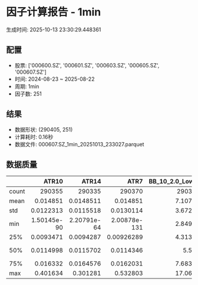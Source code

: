 # 因子计算报告 - 1min

生成时间: 2025-10-13 23:30:29.448361

## 配置

- 股票: ['000600.SZ', '000601.SZ', '000603.SZ', '000605.SZ', '000607.SZ']
- 时间: 2024-08-23 ~ 2025-08-22
- 周期: 1min
- 因子数: 251

## 结果

- 数据形状: (290405, 251)
- 计算耗时: 0.16秒
- 数据文件: 000607.SZ_1min_20251013_233027.parquet

## 数据质量

|       |            ATR10 |            ATR14 |              ATR7 |   BB_10_2.0_Lower |   BB_10_2.0_Middle |   BB_10_2.0_Upper |   BB_10_2.0_Width |   BB_15_2.0_Lower |   BB_15_2.0_Middle |   BB_15_2.0_Upper |   BB_15_2.0_Width |   BB_20_2.0_Lower |   BB_20_2.0_Middle |   BB_20_2.0_Upper |   BB_20_2.0_Width |      BOLB_20 |        CCI10 |            CCI14 |        CCI20 |        EMA12 |        EMA15 |        EMA20 |         EMA3 |         EMA5 |         EMA8 |      FIXLB10 |       FIXLB3 |       FIXLB5 |       FIXLB8 |       FMAX10 |       FMAX15 |       FMAX20 |        FMAX5 |      FMEAN10 |      FMEAN15 |      FMEAN20 |       FMEAN5 |       FMIN10 |       FMIN15 |       FMIN20 |        FMIN5 |       FSTD10 |       FSTD15 |       FSTD20 |        FSTD5 |      LEXLB10 |       LEXLB3 |       LEXLB5 |       LEXLB8 |         MA10 |         MA15 |         MA20 |          MA3 |          MA5 |          MA8 |             MACD |     MACD_12_26_9 |      MACD_6_13_4 |      MACD_8_17_5 |        MACD_HIST |      MACD_SIGNAL |     MEANLB10 |      MEANLB3 |      MEANLB5 |      MEANLB8 |          MSTD10 |          MSTD15 |           MSTD5 |        Momentum1 |       Momentum10 |       Momentum12 |       Momentum15 |       Momentum20 |        Momentum3 |        Momentum5 |        Momentum8 |              OBV |    OBV_SMA10 |    OBV_SMA15 |    OBV_SMA20 |     OBV_SMA5 |     Position10 |    Position12 |    Position15 |    Position20 |    Position25 |    Position30 |     Position5 |     Position8 |         RAND |       RANDNX |        RANDX |        RPROB |      RPROBCX |      RPROBNX |       RPROBX |         RSI |       RSI10 |       RSI14 |        RSI7 |         STCX |            STOCH |      STOCH_10_14 |      STOCH_14_20 |       STOCH_7_10 |          STX |   TA_ADXR_14 |    TA_ADX_14 |   TA_APO_fastperiod12_matype0_slowperiod26 |   TA_AROONOSC_14 |   TA_AROON_14_down |   TA_AROON_14_up |        TA_CCI_14 |    TA_CDL2CROWS |   TA_CDL3BLACKCROWS |   TA_CDL3INSIDE |   TA_CDL3LINESTRIKE |   TA_CDL3OUTSIDE |   TA_CDL3STARSINSOUTH |   TA_CDL3WHITESOLDIERS |   TA_CDLABANDONEDBABY |   TA_CDLADVANCEBLOCK |   TA_CDLBELTHOLD |   TA_CDLBREAKAWAY |   TA_CDLCLOSINGMARUBOZU |   TA_CDLCONCEALBABYSWALL |   TA_CDLCOUNTERATTACK |   TA_CDLDARKCLOUDCOVER |   TA_CDLDOJI |   TA_CDLDOJISTAR |   TA_CDLDRAGONFLYDOJI |   TA_CDLENGULFING |   TA_CDLEVENINGDOJISTAR |   TA_CDLEVENINGSTAR |   TA_CDLGAPSIDESIDEWHITE |   TA_CDLGRAVESTONEDOJI |   TA_CDLHAMMER |   TA_CDLHANGINGMAN |   TA_CDLHARAMI |   TA_CDLHARAMICROSS |   TA_CDLHIGHWAVE |   TA_CDLHIKKAKE |   TA_CDLHOMINGPIGEON |   TA_CDLIDENTICAL3CROWS |   TA_CDLINNECK |   TA_CDLINVERTEDHAMMER |   TA_CDLKICKING |   TA_CDLKICKINGBYLENGTH |   TA_CDLLADDERBOTTOM |   TA_CDLLONGLEGGEDDOJI |   TA_CDLLONGLINE |   TA_CDLMARUBOZU |   TA_CDLMATCHINGLOW |   TA_CDLMATHOLD |   TA_CDLMORNINGDOJISTAR |   TA_CDLMORNINGSTAR |   TA_CDLONNECK |   TA_CDLPIERCING |   TA_CDLRICKSHAWMAN |   TA_CDLRISEFALL3METHODS |   TA_CDLSEPARATINGLINES |   TA_CDLSHOOTINGSTAR |   TA_CDLSHORTLINE |   TA_CDLSPINNINGTOP |   TA_CDLSTALLEDPATTERN |   TA_CDLSTICKSANDWICH |   TA_CDLTAKURI |   TA_CDLTASUKIGAP |   TA_CDLTHRUSTING |   TA_CDLTRISTAR |   TA_CDLUNIQUE3RIVER |   TA_CDLUPSIDEGAP2CROWS |   TA_CDLXSIDEGAP3METHODS |   TA_DEMA_10 |   TA_DEMA_20 |    TA_DEMA_5 |     TA_DX_14 |    TA_EMA_10 |    TA_EMA_20 |    TA_EMA_30 |     TA_EMA_5 |    TA_EMA_60 |   TA_KAMA_10 |   TA_KAMA_20 |    TA_MFI_14 |   TA_MIDPRICE_10 |   TA_MIDPRICE_20 |   TA_MIDPRICE_5 |    TA_MOM_10 |   TA_ROCP_10 |   TA_ROCR100_10 |   TA_ROCR_10 |      TA_ROC_10 |   TA_RSI_14 |       TA_SAR |    TA_SMA_10 |    TA_SMA_20 |    TA_SMA_30 |     TA_SMA_5 |    TA_SMA_60 |   TA_STOCHF_D |   TA_STOCHF_K |   TA_STOCHRSI_fastd_period3_fastk_period5_timeperiod14_D |   TA_STOCHRSI_fastd_period3_fastk_period5_timeperiod14_K |   TA_STOCH_D |   TA_STOCH_K |     TA_T3_10 |     TA_T3_20 |      TA_T3_5 |   TA_TEMA_10 |   TA_TEMA_20 |    TA_TEMA_5 |   TA_TRIMA_10 |   TA_TRIMA_20 |   TA_TRIMA_5 |   TA_TRIX_14 |   TA_ULTOSC_timeperiod17_timeperiod214_timeperiod328 |   TA_WILLR_14 |    TA_WMA_10 |    TA_WMA_20 |     TA_WMA_5 |      TRENDLB10 |       TRENDLB3 |       TRENDLB5 |       TRENDLB8 |        Trend10 |        Trend12 |        Trend15 |        Trend20 |        Trend25 |         Trend5 |         Trend8 |       VWAP10 |       VWAP15 |       VWAP20 |       VWAP25 |       VWAP30 |   Volume_Momentum10 |   Volume_Momentum15 |   Volume_Momentum20 |   Volume_Momentum25 |   Volume_Momentum30 |   Volume_Ratio10 |   Volume_Ratio15 |   Volume_Ratio20 |   Volume_Ratio25 |   Volume_Ratio30 |     WILLR14 |     WILLR18 |    WILLR21 |      WILLR9 |
|:------|-----------------:|-----------------:|------------------:|------------------:|-------------------:|------------------:|------------------:|------------------:|-------------------:|------------------:|------------------:|------------------:|-------------------:|------------------:|------------------:|-------------:|-------------:|-----------------:|-------------:|-------------:|-------------:|-------------:|-------------:|-------------:|-------------:|-------------:|-------------:|-------------:|-------------:|-------------:|-------------:|-------------:|-------------:|-------------:|-------------:|-------------:|-------------:|-------------:|-------------:|-------------:|-------------:|-------------:|-------------:|-------------:|-------------:|-------------:|-------------:|-------------:|-------------:|-------------:|-------------:|-------------:|-------------:|-------------:|-------------:|-----------------:|-----------------:|-----------------:|-----------------:|-----------------:|-----------------:|-------------:|-------------:|-------------:|-------------:|----------------:|----------------:|----------------:|-----------------:|-----------------:|-----------------:|-----------------:|-----------------:|-----------------:|-----------------:|-----------------:|-----------------:|-------------:|-------------:|-------------:|-------------:|---------------:|--------------:|--------------:|--------------:|--------------:|--------------:|--------------:|--------------:|-------------:|-------------:|-------------:|-------------:|-------------:|-------------:|-------------:|------------:|------------:|------------:|------------:|-------------:|-----------------:|-----------------:|-----------------:|-----------------:|-------------:|-------------:|-------------:|-------------------------------------------:|-----------------:|-------------------:|-----------------:|-----------------:|----------------:|--------------------:|----------------:|--------------------:|-----------------:|----------------------:|-----------------------:|----------------------:|---------------------:|-----------------:|------------------:|------------------------:|-------------------------:|----------------------:|-----------------------:|-------------:|-----------------:|----------------------:|------------------:|------------------------:|--------------------:|-------------------------:|-----------------------:|---------------:|-------------------:|---------------:|--------------------:|-----------------:|----------------:|---------------------:|------------------------:|---------------:|-----------------------:|----------------:|------------------------:|---------------------:|-----------------------:|-----------------:|-----------------:|--------------------:|----------------:|------------------------:|--------------------:|---------------:|-----------------:|--------------------:|-------------------------:|------------------------:|---------------------:|------------------:|--------------------:|-----------------------:|----------------------:|---------------:|------------------:|------------------:|----------------:|---------------------:|------------------------:|-------------------------:|-------------:|-------------:|-------------:|-------------:|-------------:|-------------:|-------------:|-------------:|-------------:|-------------:|-------------:|-------------:|-----------------:|-----------------:|----------------:|-------------:|-------------:|----------------:|-------------:|---------------:|------------:|-------------:|-------------:|-------------:|-------------:|-------------:|-------------:|--------------:|--------------:|---------------------------------------------------------:|---------------------------------------------------------:|-------------:|-------------:|-------------:|-------------:|-------------:|-------------:|-------------:|-------------:|--------------:|--------------:|-------------:|-------------:|-----------------------------------------------------:|--------------:|-------------:|-------------:|-------------:|---------------:|---------------:|---------------:|---------------:|---------------:|---------------:|---------------:|---------------:|---------------:|---------------:|---------------:|-------------:|-------------:|-------------:|-------------:|-------------:|--------------------:|--------------------:|--------------------:|--------------------:|--------------------:|-----------------:|-----------------:|-----------------:|-----------------:|-----------------:|------------:|------------:|-----------:|------------:|
| count | 290355           | 290335           | 290370            |      290360       |       290360       |      290360       |      290360       |      290335       |       290335       |      290335       |      290335       |      290310       |       290310       |      290310       |      290310       | 290405       | 290315       | 290275           | 290215       | 290405       | 290405       | 290405       | 290405       | 290405       | 290405       | 290405       | 290405       | 290405       | 290405       | 290360       | 290335       | 290310       | 290385       | 290405       | 290405       | 290405       | 290405       | 290405       | 290405       | 290405       | 290405       | 290405       | 290405       | 290405       | 290405       | 290405       | 290405       | 290405       | 290405       | 290360       | 290335       | 290310       | 290395       | 290385       | 290370       | 290240           | 290240           | 290330           | 290305           | 290240           | 290240           | 290405       | 290405       | 290405       | 290405       | 290360          | 290335          | 290385          | 290355           | 290355           | 290355           | 290355           | 290355           | 290355           | 290355           | 290355           | 290405           | 290360       | 290335       | 290310       | 290385       | 290360         | 290350        | 290335        | 290310        | 290285        | 290260        | 290385        | 290370        | 290405       | 290405       | 290405       | 290405       | 290405       | 290405       | 290405       | 290335      | 290355      | 290335      | 290370      | 290405       | 290320           | 290230           | 290150           | 290285           | 290405       | 290270       | 290270       |                               290350       |     290405       |       290405       |     290405       | 290275           | 290405          |     290405          | 290405          |     290405          |    290405        |           290390      |          290405        |        290405         |        290405        |    290405        |            290405 |           290405        |         290405           |        290405         |         290405         |  290405      |    290405        |           290405      |      290405       |           290405        |       290405        |            290405        |            290405      |   290405       |       290405       |  290405        |       290405        |     290405       |   290405        |       290405         |           290405        |  290405        |           290405       | 290405          |         290405          |      290405          |            290405      |    290405        |    290405        |        290405       |          290405 |          290405         |       290405        |  290405        |   290405         |        290405       |         290405           |            290405       |        290405        |       290405      |        290405       |          290405        |         290405        |    290405      |   290405          |    290405         |  290405         |      290405          |                  290405 |          290405          | 290405       | 290405       | 290405       | 290405       | 290405       | 290405       | 290405       | 290405       | 290405       | 290360       | 290310       | 290405       |     290405       |     290405       |    290405       | 290405       | 290405       |    290405       | 290405       | 290355         | 290335      | 290405       | 290360       | 290310       | 290260       | 290385       | 290110       |  290405       |  290405       |                                             290405       |                                             290405       | 290405       | 290405       | 290405       | 290405       | 290405       | 290405       | 290405       | 290405       |  290360       |  290310       | 290385       | 290405       |                                         290405       |   290340      | 290360       | 290310       | 290385       | 290360         | 290395         | 290385         | 290370         | 290360         | 290350         | 290335         | 290310         | 290285         | 290385         | 290370         | 290310       | 290310       | 290310       | 290310       | 290310       |    290355           |    290355           |    290355           |    290355           |    290355           |     290405       |     290405       |     290405       |     290405       |     290405       | 290340      | 290320      | 290305     | 290365      |
| mean  |      0.014851    |      0.0148511   |      0.014851     |           7.10721 |            7.10961 |           7.11201 |           7.10961 |           7.10674 |            7.10964 |           7.11254 |           7.10964 |           7.10634 |            7.10967 |           7.113   |           7.10967 |      7.10955 |     -1.52484 |     -1.44794     |     -1.34692 |      7.10926 |      7.10918 |      7.10905 |      7.1095  |      7.10944 |      7.10936 |      7.10955 |      7.10955 |      7.10955 |      7.10955 |      7.10961 |      7.10964 |      7.10967 |      7.10957 |      7.10955 |      7.10955 |      7.10955 |      7.10955 |      7.10955 |      7.10955 |      7.10955 |      7.10955 |      7.10955 |      7.10955 |      7.10955 |      7.10955 |      7.10955 |      7.10955 |      7.10955 |      7.10955 |      7.10961 |      7.10964 |      7.10967 |      7.10956 |      7.10957 |      7.10959 |      0.000372264 |      0.000372264 |      0.000186519 |      0.000239429 |      3.34234e-07 |      0.00037193  |      7.10955 |      7.10955 |      7.10955 |      7.10955 |      0.0126592  |      0.0150202  |      0.00959387 |      0.000102914 |      0.000102914 |      0.000102914 |      0.000102914 |      0.000102914 |      0.000102914 |      0.000102914 |      0.000102914 |  64803.4         |      7.10961 |      7.10964 |      7.10967 |      7.10957 |      0.466513  |      0.466024 |      0.465468 |      0.464682 |      0.464289 |      0.463963 |      0.467033 |      0.467062 |      7.10955 |      7.10955 |      7.10955 |      7.10955 |      7.10955 |      7.10955 |      7.10955 |     50.0699 |     49.9818 |     50.0699 |     49.5835 |      7.10955 |     46.5652      |     46.6492      |     46.5665      |     46.729       |      7.10955 |     28.4241  |     28.4241  |                                    7.10962 |          7.10955 |            7.10955 |          7.10955 |     -1.44794     |     -0.00206608 |         -0.00654259 |      0.00929736 |          0.00206608 |        -0.203853 |               48.2386 |               0.128786 |            -0.0723128 |            -0.136361 |        -0.187669 |                 0 |               -0.314733 |              0.000344347 |            -0.0203165 |             -0.0778224 |      48.8986 |        -0.587455 |               13.0686 |          -7.12281 |               -0.181815 |           -0.206264 |                 0.252062 |                14.1327 |        3.09223 |           -9.86725 |       0.437458 |            0.451232 |          3.65042 |        0.265147 |            0.0254817 |               -0.173551 |      -0.158399 |                2.46724 |     -0.00241043 |              0.00723128 |           0.00103304 |                30.8707 |        -0.405296 |        -0.387046 |             2.92454 |               0 |               0.0657702 |            0.095384 |      -0.459703 |        0.0420103 |             3.37563 |             -0.000688693 |                -5.24922 |            -0.818168 |           13.2429 |             3.64663 |              -0.115012 |              0.247241 |        13.0686 |        0.00137739 |        -0.0623268 |      -0.0289251 |           0.00103304 |                       0 |               0.00241043 |      7.10931 |      7.10905 |      7.10944 |      7.10955 |      7.10931 |      7.10905 |      7.10878 |      7.10944 |      7.10799 |      7.10961 |      7.10967 |      7.10955 |          7.10955 |          7.10955 |         7.10955 |      7.10955 |      7.10955 |         7.10955 |      7.10955 |      0.0102914 |     50.0699 |      7.10955 |      7.10961 |      7.10967 |      7.10974 |      7.10957 |      7.10995 |       7.10955 |       7.10955 |                                                  7.10955 |                                                  7.10955 |      7.10955 |      7.10955 |      7.10955 |      7.10955 |      7.10955 |      7.10931 |      7.10905 |      7.10944 |       7.10961 |       7.10967 |      7.10957 |      7.10955 |                                              7.10955 |      -50.3687 |      7.10961 |      7.10967 |      7.10957 |     -0.0303932 |     -0.0164715 |     -0.0241097 |     -0.0285644 |     -0.0303932 |     -0.0317252 |     -0.0328958 |     -0.0354226 |     -0.0367205 |     -0.0241097 |     -0.0285644 |      7.0215  |      7.0215  |      7.0215  |      7.0215  |      7.0215  |         0.000102914 |         0.000102914 |         0.000102914 |         0.000102914 |         0.000102914 |          7.10955 |          7.10955 |          7.10955 |          7.10955 |          7.10955 |    -50.3687 |    -50.5185 |    -50.608 |    -50.1294 |
| std   |      0.0122313   |      0.0115518   |      0.0130114    |           3.67277 |            3.67384 |           3.67492 |           3.67384 |           3.67244 |            3.6738  |           3.67517 |           3.6738  |           3.67215 |            3.67376 |           3.67537 |           3.67376 |      3.67393 |     87.7931  |     90.7482      |     94.2305  |      3.67371 |      3.67366 |      3.67357 |      3.67388 |      3.67384 |      3.67378 |      3.67393 |      3.67393 |      3.67393 |      3.67393 |      3.67384 |      3.6738  |      3.67376 |      3.67388 |      3.67393 |      3.67393 |      3.67393 |      3.67393 |      3.67393 |      3.67393 |      3.67393 |      3.67393 |      3.67393 |      3.67393 |      3.67393 |      3.67393 |      3.67393 |      3.67393 |      3.67393 |      3.67393 |      3.67384 |      3.6738  |      3.67376 |      3.6739  |      3.67388 |      3.67386 |      0.0186102   |      0.0186102   |      0.0135097   |      0.0149764   |      0.0057471   |      0.0174657   |      3.67393 |      3.67393 |      3.67393 |      3.67393 |      0.0203679  |      0.0241417  |      0.0156235  |      0.00660988  |      0.00660988  |      0.00660988  |      0.00660988  |      0.00660988  |      0.00660988  |      0.00660988  |      0.00660988  | 307988           |      3.67384 |      3.6738  |      3.67376 |      3.67388 |      0.359298  |      0.351098 |      0.34173  |      0.33103  |      0.323902 |      0.318853 |      0.394672 |      0.370213 |      3.67393 |      3.67393 |      3.67393 |      3.67393 |      3.67393 |      3.67393 |      3.67393 |     11.8247 |     13.51   |     11.8247 |     15.9841 |      3.67393 |     29.5426      |     20.8033      |     20.1521      |     21.5166      |      3.67393 |     14.697   |     14.697   |                                    3.67382 |          3.67393 |            3.67393 |          3.67393 |     90.7482      |      0.454538   |          0.808838   |      3.62209    |          0.642817   |         5.59411  |               25.5387 |               3.58637  |             3.15925   |             3.6902   |        60.9121   |                 0 |               60.4875   |              0.185566    |             7.87069   |              2.78858   |      49.988  |        13.8119   |               33.7058 |          26.3801  |                4.26011  |            4.53695  |                18.9788   |                34.8359 |       17.3108  |           29.8222  |      35.0491   |           33.1705   |         18.811   |       12.5418   |            1.5961    |                4.16233  |       3.9768   |               15.5125  |      3.54524    |              3.54523    |           0.321408   |                46.1961 |        56.6838   |        57.0463   |            16.8494  |               0 |               2.56373   |            3.08696  |       6.76455  |        2.04921   |            18.0602  |              0.262429    |                23.7552  |             9.0082   |           39.2107 |            19.0527  |               3.38939  |              4.96619  |        33.7058 |        1.04972    |         2.49576   |      12.4177    |           0.321408   |                       0 |               1.60705    |      3.67375 |      3.67357 |      3.67384 |      3.67393 |      3.67375 |      3.67357 |      3.67339 |      3.67384 |      3.67286 |      3.67384 |      3.67376 |      3.67393 |          3.67393 |          3.67393 |         3.67393 |      3.67393 |      3.67393 |         3.67393 |      3.67393 |      0.660988  |     11.8247 |      3.67393 |      3.67384 |      3.67376 |      3.67368 |      3.67388 |      3.67345 |       3.67393 |       3.67393 |                                                  3.67393 |                                                  3.67393 |      3.67393 |      3.67393 |      3.67393 |      3.67393 |      3.67393 |      3.67375 |      3.67357 |      3.67384 |       3.67384 |       3.67376 |      3.67388 |      3.67393 |                                              3.67393 |       34.628  |      3.67384 |      3.67376 |      3.67388 |      1.08612   |      0.737368  |      0.92607   |      1.04227   |      1.08612   |      1.11827   |      1.15506   |      1.19844   |      1.23091   |      0.92607   |      1.04227   |      3.68106 |      3.68106 |      3.68106 |      3.68106 |      3.68106 |         0.00660988  |         0.00660988  |         0.00660988  |         0.00660988  |         0.00660988  |          3.67393 |          3.67393 |          3.67393 |          3.67393 |          3.67393 |     34.628  |     33.6582 |     33.116 |     36.5797 |
| min   |      1.50145e-90 |      2.20791e-64 |      2.00878e-131 |           2.84934 |            2.851   |           2.85266 |           2.851   |           2.8524  |            2.854   |           2.8556  |           2.854   |           2.85509 |            2.857   |           2.85891 |           2.857   |      2.84    |   -666.663   |   -933.326       |  -1333.32    |      2.85378 |      2.85511 |      2.85708 |      2.84318 |      2.84685 |      2.85108 |      2.84    |      2.84    |      2.84    |      2.84    |      2.851   |      2.854   |      2.857   |      2.848   |      2.84    |      2.84    |      2.84    |      2.84    |      2.84    |      2.84    |      2.84    |      2.84    |      2.84    |      2.84    |      2.84    |      2.84    |      2.84    |      2.84    |      2.84    |      2.84    |      2.851   |      2.854   |      2.857   |      2.84333 |      2.848   |      2.85125 |     -0.413397    |     -0.413397    |     -0.411441    |     -0.399867    |     -0.174985    |     -0.36826     |      2.84    |      2.84    |      2.84    |      2.84    |      0          |      0          |      0          |     -0.120122    |     -0.120122    |     -0.120122    |     -0.120122    |     -0.120122    |     -0.120122    |     -0.120122    |     -0.120122    |     -1.23787e+06 |      2.851   |      2.854   |      2.857   |      2.848   |      0         |      0        |      0        |      0        |      0        |      0        |      0        |      0        |      2.84    |      2.84    |      2.84    |      2.84    |      2.84    |      2.84    |      2.84    |      0      |      0      |      0      |      0      |      2.84    |     -1.57622e-12 |     -9.50097e-13 |     -6.30962e-13 |     -1.13687e-13 |      2.84    |      1.72341 |      1.72341 |                                    2.8525  |          2.84    |            2.84    |          2.84    |   -933.326       |   -100          |       -100          |   -100          |       -100          |      -100        |                0      |               0        |          -100         |          -100        |      -100        |                 0 |             -100        |              0           |          -100         |           -100         |       0      |      -100        |                0      |        -100       |             -100        |         -100        |              -100        |                 0      |        0       |         -100       |    -100        |         -100        |       -100       |     -200        |            0         |             -100        |    -100        |                0       |   -100          |           -100          |           0          |                 0      |      -100        |      -100        |             0       |               0 |               0         |            0        |    -100        |        0         |             0       |           -100           |              -100       |          -100        |         -100      |          -100       |            -100        |              0        |         0      |     -100          |      -100         |    -100         |           0          |                       0 |            -100          |      2.85284 |      2.85708 |      2.84685 |      2.84    |      2.85284 |      2.85708 |      2.86016 |      2.84685 |      2.86524 |      2.851   |      2.857   |      2.84    |          2.84    |          2.84    |         2.84    |      2.84    |      2.84    |         2.84    |      2.84    |    -12.0122    |      0      |      2.84    |      2.851   |      2.857   |      2.862   |      2.848   |      2.86733 |       2.84    |       2.84    |                                                  2.84    |                                                  2.84    |      2.84    |      2.84    |      2.84    |      2.84    |      2.84    |      2.85284 |      2.85708 |      2.84685 |       2.851   |       2.857   |      2.848   |      2.84    |                                              2.84    |     -100      |      2.851   |      2.857   |      2.848   |     -2.84605   |     -1.1547    |     -1.78885   |     -2.47487   |     -2.84605   |     -3.17543   |     -3.61478   |     -4.24853   |     -4.8       |     -1.78885   |     -2.47487   |      0       |      0       |      0       |      0       |      0       |        -0.120122    |        -0.120122    |        -0.120122    |        -0.120122    |        -0.120122    |          2.84    |          2.84    |          2.84    |          2.84    |          2.84    |   -100      |   -100      |   -100     |   -100      |
| 25%   |      0.0093471   |      0.0094287   |      0.00926289   |           4.31394 |            4.31575 |           4.31698 |           4.31575 |           4.31354 |            4.31567 |           4.31761 |           4.31567 |           4.31316 |            4.316   |           4.31811 |           4.316   |      4.32    |    -59.1366  |    -59.1953      |    -59.2449  |      4.31516 |      4.31532 |      4.31527 |      4.3152  |      4.31544 |      4.31536 |      4.32    |      4.32    |      4.32    |      4.32    |      4.31575 |      4.31567 |      4.316   |      4.316   |      4.32    |      4.32    |      4.32    |      4.32    |      4.32    |      4.32    |      4.32    |      4.32    |      4.32    |      4.32    |      4.32    |      4.32    |      4.32    |      4.32    |      4.32    |      4.32    |      4.31575 |      4.31567 |      4.316   |      4.31667 |      4.316   |      4.31625 |     -0.00425088  |     -0.00425088  |     -0.00300103  |     -0.00332223  |     -0.00129308  |     -0.00402536  |      4.32    |      4.32    |      4.32    |      4.32    |      0.00527046 |      0.00617213 |      0.00447214 |     -0.00226244  |     -0.00226244  |     -0.00226244  |     -0.00226244  |     -0.00226244  |     -0.00226244  |     -0.00226244  |     -0.00226244  | -86709           |      4.31575 |      4.31567 |      4.316   |      4.316   |      0.0687696 |      0.133333 |      0.166667 |      0.2      |      0.2      |      0.2      |      0        |      0        |      4.32    |      4.32    |      4.32    |      4.32    |      4.32    |      4.32    |      4.32    |     43.7586 |     42.2667 |     43.7586 |     39.9877 |      4.32    |     21.2121      |     32.1429      |     32.4167      |     30.8333      |      4.32    |     18.1603  |     18.1603  |                                    4.31583 |          4.32    |            4.32    |          4.32    |    -59.1953      |      0          |          0          |      0          |          0          |         0        |               29.7141 |               0        |             0         |             0        |         0        |                 0 |                0        |              0           |             0         |              0         |       0      |         0        |                0      |           0       |                0        |            0        |                 0        |                 0      |        0       |            0       |       0        |            0        |          0       |        0        |            0         |                0        |       0        |                0       |      0          |              0          |           0          |                 0      |         0        |         0        |             0       |               0 |               0         |            0        |       0        |        0         |             0       |              0           |                 0       |             0        |            0      |             0       |               0        |              0        |         0      |        0          |         0         |       0         |           0          |                       0 |               0          |      4.31515 |      4.31527 |      4.31544 |      4.32    |      4.31515 |      4.31527 |      4.31534 |      4.31544 |      4.31505 |      4.31575 |      4.316   |      4.32    |          4.32    |          4.32    |         4.32    |      4.32    |      4.32    |         4.32    |      4.32    |     -0.226244  |     43.7586 |      4.32    |      4.31575 |      4.316   |      4.31567 |      4.316   |      4.315   |       4.32    |       4.32    |                                                  4.32    |                                                  4.32    |      4.32    |      4.32    |      4.32    |      4.32    |      4.32    |      4.31515 |      4.31527 |      4.31544 |       4.31575 |       4.316   |      4.316   |      4.32    |                                              4.32    |      -80      |      4.31575 |      4.316   |      4.316   |     -0.859272  |     -0.577349  |     -0.730295  |     -0.840026  |     -0.859272  |     -0.886404  |     -0.918033  |     -0.953715  |     -0.963327  |     -0.730295  |     -0.840026  |      4.28961 |      4.28961 |      4.28961 |      4.28961 |      4.28961 |        -0.00226244  |        -0.00226244  |        -0.00226244  |        -0.00226244  |        -0.00226244  |          4.32    |          4.32    |          4.32    |          4.32    |          4.32    |    -80      |    -76.1905 |    -75     |    -83.3333 |
| 50%   |      0.0114998   |      0.0115702   |      0.0114346    |           5.564   |            5.567   |           5.5688  |           5.567   |           5.56428 |            5.56667 |           5.56966 |           5.56667 |           5.564   |            5.567   |           5.56999 |           5.567   |      5.57    |      0       |     -6.95786e-11 |     -1.39604 |      5.56665 |      5.56676 |      5.56694 |      5.56644 |      5.56639 |      5.56645 |      5.57    |      5.57    |      5.57    |      5.57    |      5.567   |      5.56667 |      5.567   |      5.566   |      5.57    |      5.57    |      5.57    |      5.57    |      5.57    |      5.57    |      5.57    |      5.57    |      5.57    |      5.57    |      5.57    |      5.57    |      5.57    |      5.57    |      5.57    |      5.57    |      5.567   |      5.56667 |      5.567   |      5.56667 |      5.566   |      5.56625 |     -0.000110629 |     -0.000110629 |     -7.13973e-05 |     -9.96987e-05 |     -8.74841e-06 |     -9.21071e-05 |      5.57    |      5.57    |      5.57    |      5.57    |      0.00788811 |      0.00899735 |      0.00547723 |      0           |      0           |      0           |      0           |      0           |      0           |      0           |      0           |  13885           |      5.567   |      5.56667 |      5.567   |      5.566   |      0.5       |      0.5      |      0.5      |      0.5      |      0.5      |      0.5      |      0.5      |      0.5      |      5.57    |      5.57    |      5.57    |      5.57    |      5.57    |      5.57    |      5.57    |     49.6116 |     49.5525 |     49.6116 |     49.3212 |      5.57    |     46.6667      |     46.4286      |     47           |     46.9246      |      5.57    |     24.9156  |     24.9156  |                                    5.56667 |          5.57    |            5.57    |          5.57    |     -6.95786e-11 |      0          |          0          |      0          |          0          |         0        |               47.3605 |               0        |             0         |             0        |         0        |                 0 |                0        |              0           |             0         |              0         |       0      |         0        |                0      |           0       |                0        |            0        |                 0        |                 0      |        0       |            0       |       0        |            0        |          0       |        0        |            0         |                0        |       0        |                0       |      0          |              0          |           0          |                 0      |         0        |         0        |             0       |               0 |               0         |            0        |       0        |        0         |             0       |              0           |                 0       |             0        |            0      |             0       |               0        |              0        |         0      |        0          |         0         |       0         |           0          |                       0 |               0          |      5.56652 |      5.56694 |      5.56639 |      5.57    |      5.56652 |      5.56694 |      5.56713 |      5.56639 |      5.56724 |      5.567   |      5.567   |      5.57    |          5.57    |          5.57    |         5.57    |      5.57    |      5.57    |         5.57    |      5.57    |      0         |     49.6116 |      5.57    |      5.567   |      5.567   |      5.56767 |      5.566   |      5.569   |       5.57    |       5.57    |                                                  5.57    |                                                  5.57    |      5.57    |      5.57    |      5.57    |      5.57    |      5.57    |      5.56652 |      5.56694 |      5.56639 |       5.567   |       5.567   |      5.566   |      5.57    |                                              5.57    |      -50      |      5.567   |      5.567   |      5.566   |      0         |      0         |      0         |      0         |      0         |      0         |      0         |      0         |     -0.0147309 |      0         |      0         |      5.53586 |      5.53586 |      5.53586 |      5.53586 |      5.53586 |         0           |         0           |         0           |         0           |         0           |          5.57    |          5.57    |          5.57    |          5.57    |          5.57    |    -50      |    -50      |    -50     |    -50      |
| 75%   |      0.016332    |      0.0164576   |      0.0162031    |           7.68339 |            7.686   |           7.68772 |           7.686   |           7.68293 |            7.68533 |           7.68837 |           7.68533 |           7.68257 |            7.686   |           7.68869 |           7.686   |      7.68    |     54.2599  |     53.8289      |     53.3457  |      7.68512 |      7.68487 |      7.68468 |      7.68513 |      7.68521 |      7.68527 |      7.68    |      7.68    |      7.68    |      7.68    |      7.686   |      7.68533 |      7.686   |      7.686   |      7.68    |      7.68    |      7.68    |      7.68    |      7.68    |      7.68    |      7.68    |      7.68    |      7.68    |      7.68    |      7.68    |      7.68    |      7.68    |      7.68    |      7.68    |      7.68    |      7.686   |      7.68533 |      7.686   |      7.68667 |      7.686   |      7.68625 |      0.00381268  |      0.00381268  |      0.00262803  |      0.00294241  |      0.00122589  |      0.00364976  |      7.68    |      7.68    |      7.68    |      7.68    |      0.0131656  |      0.0155226  |      0.01       |      0.002079    |      0.002079    |      0.002079    |      0.002079    |      0.002079    |      0.002079    |      0.002079    |      0.002079    | 308642           |      7.686   |      7.68533 |      7.686   |      7.686   |      0.75      |      0.75     |      0.733333 |      0.714286 |      0.714286 |      0.714286 |      0.999999 |      0.777778 |      7.68    |      7.68    |      7.68    |      7.68    |      7.68    |      7.68    |      7.68    |     55.8143 |     57.1665 |     55.8143 |     59.0443 |      7.68    |     68.6275      |     61.9048      |     61.6099      |     62.4652      |      7.68    |     34.724   |     34.724   |                                    7.68583 |          7.68    |            7.68    |          7.68    |     53.8289      |      0          |          0          |      0          |          0          |         0        |               67.5536 |               0        |             0         |             0        |         0        |                 0 |                0        |              0           |             0         |              0         |     100      |         0        |                0      |           0       |                0        |            0        |                 0        |                 0      |        0       |            0       |       0        |            0        |          0       |        0        |            0         |                0        |       0        |                0       |      0          |              0          |           0          |               100      |         0        |         0        |             0       |               0 |               0         |            0        |       0        |        0         |             0       |              0           |                 0       |             0        |            0      |             0       |               0        |              0        |         0      |        0          |         0         |       0         |           0          |                       0 |               0          |      7.68535 |      7.68468 |      7.68521 |      7.68    |      7.68535 |      7.68468 |      7.68504 |      7.68521 |      7.68264 |      7.686   |      7.686   |      7.68    |          7.68    |          7.68    |         7.68    |      7.68    |      7.68    |         7.68    |      7.68    |      0.2079    |     55.8143 |      7.68    |      7.686   |      7.686   |      7.686   |      7.686   |      7.68379 |       7.68    |       7.68    |                                                  7.68    |                                                  7.68    |      7.68    |      7.68    |      7.68    |      7.68    |      7.68    |      7.68535 |      7.68468 |      7.68521 |       7.686   |       7.686   |      7.686   |      7.68    |                                              7.68    |      -23.0769 |      7.686   |      7.686   |      7.686   |      0.774595  |      0.577349  |      0.730295  |      0.724568  |      0.774595  |      0.809172  |      0.830853  |      0.855137  |      0.864231  |      0.730295  |      0.724568  |      7.63631 |      7.63631 |      7.63631 |      7.63631 |      7.63631 |         0.002079    |         0.002079    |         0.002079    |         0.002079    |         0.002079    |          7.68    |          7.68    |          7.68    |          7.68    |          7.68    |    -23.0769 |    -25      |    -25     |    -16.6667 |
| max   |      0.401634    |      0.301281    |      0.532803     |          17.0666  |           17.075   |          17.0834  |          17.075   |          17.0139  |           17.0293  |          17.0447  |          17.0293  |          16.9727  |           16.9915  |          17.0103  |          16.9915  |     17.17    |    666.663   |    933.327       |   1333.32    |     16.9975  |     16.9685  |     16.9268  |     17.1205  |     17.0917  |     17.0534  |     17.17    |     17.17    |     17.17    |     17.17    |     17.075   |     17.0293  |     16.9915  |     17.098   |     17.17    |     17.17    |     17.17    |     17.17    |     17.17    |     17.17    |     17.17    |     17.17    |     17.17    |     17.17    |     17.17    |     17.17    |     17.17    |     17.17    |     17.17    |     17.17    |     17.075   |     17.0293  |     16.9915  |     17.1133  |     17.098   |     17.0888  |      0.556296    |      0.556296    |      0.456311    |      0.481269    |      0.165352    |      0.502368    |     17.17    |     17.17    |     17.17    |     17.17    |      0.772765   |      0.7518     |      0.87178    |      0.146597    |      0.146597    |      0.146597    |      0.146597    |      0.146597    |      0.146597    |      0.146597    |      0.146597    |      1.30562e+06 |     17.075   |     17.0293  |     16.9915  |     17.098   |      1         |      1        |      1        |      1        |      1        |      1        |      1        |      1        |     17.17    |     17.17    |     17.17    |     17.17    |     17.17    |     17.17    |     17.17    |    100      |    100      |    100      |    100      |     17.17    |    100           |    100           |    100           |    100           |     17.17    |    100       |    100       |                                   17.06    |         17.17    |           17.17    |         17.17    |    933.327       |      0          |          0          |    100          |        100          |       100        |              100      |             100        |           100         |             0        |       100        |                 0 |              100        |            100           |           100         |              0         |     100      |       100        |              100      |         100       |                0        |            0        |               100        |               100      |      100       |            0       |     100        |          100        |        100       |      200        |          100         |                0        |       0        |              100       |    100          |            100          |         100          |               100      |       100        |       100        |           100       |               0 |             100         |          100        |       0        |      100         |           100       |              0           |               100       |             0        |          100      |           100       |               0        |            100        |       100      |      100          |         0         |     100         |         100          |                       0 |             100          |     17.025   |     16.9268  |     17.0917  |     17.17    |     17.025   |     16.9268  |     16.8693  |     17.0917  |     16.7764  |     17.075   |     16.9915  |     17.17    |         17.17    |         17.17    |        17.17    |     17.17    |     17.17    |        17.17    |     17.17    |     14.6597    |    100      |     17.17    |     17.075   |     16.9915  |     16.9243  |     17.098   |     16.8318  |      17.17    |      17.17    |                                                 17.17    |                                                 17.17    |     17.17    |     17.17    |     17.17    |     17.17    |     17.17    |     17.025   |     16.9268  |     17.0917  |      17.075   |      16.9915  |     17.098   |     17.17    |                                             17.17    |        0      |     17.075   |     16.9915  |     17.098   |      2.84605   |      1.1547    |      1.78885   |      2.47487   |      2.84605   |      3.17543   |      3.61478   |      4.24853   |      4.8       |      1.78885   |      2.47487   |     17.0479  |     17.0479  |     17.0479  |     17.0479  |     17.0479  |         0.146597    |         0.146597    |         0.146597    |         0.146597    |         0.146597    |         17.17    |         17.17    |         17.17    |         17.17    |         17.17    |      0      |      0      |      0     |      0      |